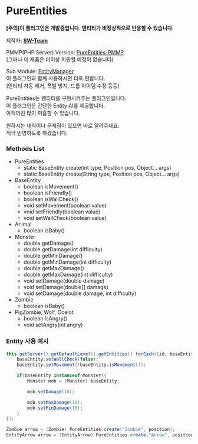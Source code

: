 # PureEntities
  
**[주의]이 플러그인은 개발중입니다. 엔티티가 비정상적으로 반응할 수 있습니다.**  
  
제작자: **[SW-Team](https://github.com/SW-Team)**  
  
PMMP(PHP Server) Version: [PureEntities-PMMP](https://github.com/milk0417/PureEntities)  
(그러나 이 제품은 더이상 지원할 예정이 없습니다)  
  
Sub Module: [EntityManager](https://github.com/SW-Team/EntityManager)  
이 플러그인과 함께 사용하시면 더욱 편합니다.  
(엔티티 자동 제거, 폭발 방지, 드롭 아이템 수정 등등)  
  
PureEntities는 엔티티를 구현시켜주는 플러그인입니다.  
이 플러그인은 간단한 Entity AI를 제공합니다.  
아직까진 많이 미흡할 수 있습니다.  
  
원하시는 내역이나 문제점이 있으면 바로 알려주세요.  
적극 반영하도록 하겠습니다.  
  
### Methods List
  * PureEntities
    * static BaseEntity create(int type, Position pos, Object... args)
    * static BaseEntity create(String type, Position pos, Object... args)
  * BaseEntity
    * boolean isMovement()
    * boolean isFriendly()
    * boolean isWallCheck()
    * void setMovement(boolean value)
    * void setFriendly(boolean value)
    * void setWallCheck(boolean value)
  * Animal
    * boolean isBaby()
  * Monster
    * double getDamage()
    * double getDamage(int difficulty)
    * double getMinDamage()
    * double getMinDamage(int difficulty)
    * double getMaxDamage()
    * double getMaxDamage(int difficulty)
    * void setDamage(double damage)
    * void setDamage(double[] damage)
    * void setDamage(double damage, int difficulty)
  * Zombie
    * boolean isBaby()
  * PigZombie, Wolf, Ocelot
    * boolean isAngry()
    * void setAngry(int angry)

### Entity 사용 예시
``` java
this.getServer().getDefaultLevel().getEntities().forEach((id, baseEntity) -> {
    baseEntity.setWallCheck(false);
    baseEntity.setMovement(!baseEntity.isMovement());

    if(baseEntity instanceof Monster){
        Monster mob = (Monster) baseEntity;

        mob.setDamage(10);

        mob.setMaxDamage(10);
        mob.setMinDamage(10);
    }
});

Zombie arrow = (Zombie) PureEntities.create("Zombie", position);
EntityArrow arrow = (EntityArrow) PureEntities.create("Arrow", position, player, true);
```